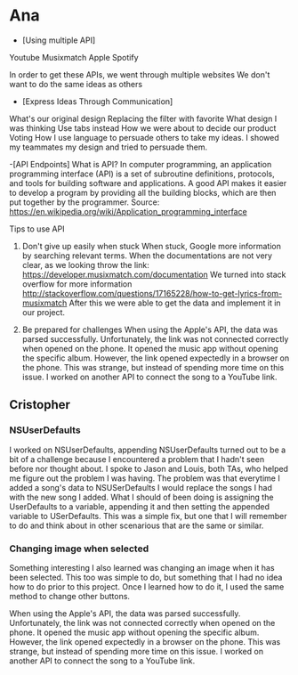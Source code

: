 # Ana
- [Using multiple API]

Youtube
Musixmatch
Apple
Spotify

In order to get these APIs, we went through multiple websites
We don't want to do the same ideas as others

- [Express Ideas Through Communication]

What's our original design
Replacing the filter with favorite
What design I was thinking
Use tabs instead
How we were about to decide our product
Voting
How I use language to persuade others to take my ideas.
I showed my teammates my design and tried to persuade them.

-[API Endpoints] 
What is API?
In computer programming, an application programming interface (API) is a set of subroutine definitions, protocols, and tools for building software and applications. A good API makes it easier to develop a program by providing all the building blocks, which are then put together by the programmer.
Source: https://en.wikipedia.org/wiki/Application_programming_interface

Tips to use API
1. Don't give up easily when stuck
When stuck, Google more information by searching relevant terms. 
When the documentations are not very clear, as we looking throw the link:
https://developer.musixmatch.com/documentation
We turned into stack overflow for more information
http://stackoverflow.com/questions/17165228/how-to-get-lyrics-from-musixmatch
After this we were able to get the data and implement it in our project.

2. Be prepared for challenges
When using the Apple's API, the data was parsed successfully. Unfortunately, the link was not connected correctly when opened on the phone. It opened the music app without opening the specific album. However, the link opened expectedly in a browser on the phone. This was strange, but instead of spending more time on this issue. I worked on another API to connect the song to a YouTube link. 


## Cristopher 

### NSUserDefaults

I worked on NSUserDefaults, appending NSUserDefaults turned out to be a bit of a challenge because I encountered a problem that I hadn't seen before nor thought about. I spoke to Jason and Louis, both TAs, who helped me figure out the problem I was having. The problem was that everytime I added a song's data to NSUSerDefaults I would replace the songs I had with the new song I added. What I should of been doing is assigning the UserDefaults to a variable, appending it and then setting the appended variable to USerDefaults. This was a simple fix, but one that I will remember to do and think about in other scenarious that are the same or similar.

### Changing image when selected

Something interesting I also learned was changing an image when it has been selected. This too was simple to do, but something that I had no idea how to do prior to this project. Once I learned how to do it, I used the same method to change other buttons. 

When using the Apple's API, the data was parsed successfully. Unfortunately, the link was not connected correctly when opened on the phone. It opened the music app without opening the specific album. However, the link opened expectedly in a browser on the phone. This was strange, but instead of spending more time on this issue. I worked on another API to connect the song to a YouTube link. 


